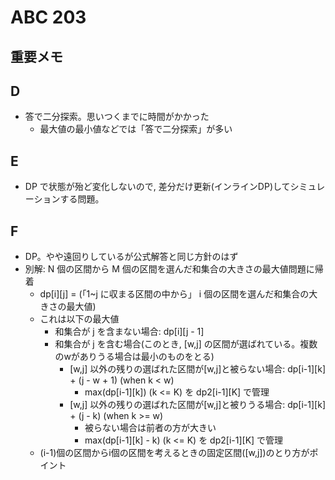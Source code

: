 # ABC 203

## 重要メモ

## D

- 答で二分探索。思いつくまでに時間がかかった
  - 最大値の最小値などでは「答で二分探索」が多い

## E

- DP で状態が殆ど変化しないので, 差分だけ更新(インラインDP)してシミュレーションする問題。

## F

- DP。やや遠回りしているが公式解答と同じ方針のはず
- 別解: N 個の区間から M 個の区間を選んだ和集合の大きさの最大値問題に帰着
  - dp[i][j] = (「1~j に収まる区間の中から」 i 個の区間を選んだ和集合の大きさの最大値)
  - これは以下の最大値
    - 和集合が j を含まない場合: dp[i][j - 1] 
    - 和集合が j を含む場合(このとき, [w,j] の区間が選ばれている。複数のwがありうる場合は最小のものをとる)
      - [w,j] 以外の残りの選ばれた区間が[w,j]と被らない場合: dp[i-1][k] + (j - w + 1) (when k < w)
        - max(dp[i-1][k]) (k <= K) を dp2[i-1][K] で管理
      - [w,j] 以外の残りの選ばれた区間が[w,j]と被りうる場合: dp[i-1][k] + (j - k) (when k >= w)
        - 被らない場合は前者の方が大きい
        - max(dp[i-1][k] - k) (k <= K) を dp2[i-1][K] で管理
  - (i-1)個の区間からi個の区間を考えるときの固定区間([w,j])のとり方がポイント
